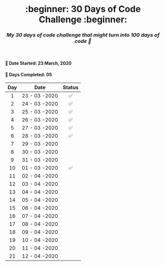 <h1 align=center>:beginner: 30 Days of Code Challenge :beginner:</h1>

<h3 align=center><em>My 30 days of code challenge that might turn into 100 days of code 🤞</em></h3>

<br>

#### 📍 Date Started: 23 March, 2020

#### 📍 Days Completed: 05
 
|     Day      |                  Date                 |        Status         | 
| :----------: | :-----------------------------------: | :-------------------: |
| 1            | 23 - 03 -2020                         | ✅                   |
| 2            | 24 - 03 -2020                         | ✅                   |
| 3            | 25 - 03 -2020                         | ✅                   |
| 4            | 26 - 03 -2020                         | ✅                   |
| 5            | 27 - 03 -2020                         | ✅                   |
| 6            | 28 - 03 -2020                         | ✅                   |
| 7            | 29 - 03 -2020                         |                    |
| 8            | 30 - 03 -2020                         |                    |
| 9            | 31 - 03 -2020                         |                    |
| 10           | 01 - 03 -2020                         |  ✅                  |
| 11           | 02 - 04 -2020                         |                    |
| 12           | 03 - 04 -2020                         |                    |
| 13           | 04 - 04 -2020                         |                    |
| 14           | 05 - 04 -2020                         |                    |
| 15           | 06 - 04 -2020                         |                    |
| 16           | 07 - 04 -2020                         |                    |
| 17           | 08 - 04 -2020                         |                    |
| 18           | 09 - 04 -2020                         |                    |
| 19           | 10 - 04 -2020                         |                    |
| 20           | 11 - 04 -2020                         |                    |
| 21           | 12 - 04 -2020                         |                    |
